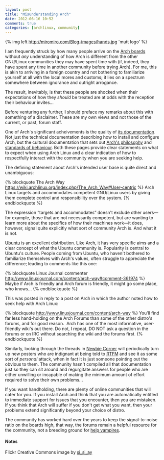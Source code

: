 ```yaml
---
layout: post
title: "Misunderstanding Arch"
date: 2012-06-16 10:52
comments: true
categories: [archlinux, community]
---
```


{% img left http://miromiro.com/Blog-images/hands.jpg 'mutt logo' %}

I am frequently struck by how many people arrive on the 
[Arch boards](https://bbs.archlinux.org/ 'Arch Linux Forums') without *any* 
understanding of how Arch is different from the other GNU/Linux communities 
they may have spent time with (if, indeed, they have spent any time in
another community before trying Arch). For me, this is akin to arriving in a 
foreign country and not bothering to familiarize yourself at all with the local
mores and customs; it lies on a spectrum somewhere between ignorance and
outright arrogance. 

The result, inevitably, is that these people are shocked
when their expectations of how they *should* be treated are at odds with the
reception their behaviour invites…

Before venturing any further, I should preface my remarks about this with
something of a disclaimer. These are my own views and not those of the current,
or past, forum staff.

One of Arch's significant acheivements is the quality of
[its documentation](https://wiki.archlinux.org 'THE best GNU/Linux Wiki').
Not just the technical documentation describing how to install and configure
Arch, but the cultural documentation that sets out
[Arch's philosophy](https://wiki.archlinux.org/index.php/The_Arch_Way 'The Arch Way')
and [standards of behaviour](https://wiki.archlinux.org/index.php/Forum_Etiquette
'Forum Etiquette'). Both these pages provide clear statements on what to expect when
using Arch Linux and a clear indication of how to respectfully interact with the
community when you are seeking help.

The defining statement about Arch's intended user base is quite direct and 
unambiguous:

{% blockquote The Arch Way https://wiki.archlinux.org/index.php/The_Arch_Way#User-centric %}
Arch Linux targets and accommodates competent GNU/Linux users 
by giving them complete control and responsibility over the system.
{% endblockquote %}

The expression “targets and accommodates” doesn't exclude other users—for
example, those that are not necessarily competent, but are wanting to learn
more about the specifics of how their machines work—it does, however, signal
quite explicitly what sort of community Arch is. And what it is not.

[Ubuntu](http://ubuntu.com 'Ubuntu Linux') is an excellent distribution. Like Arch,
it has very specific aims and a clear concept of what the Ubuntu community is.
Popularity is central to Ubuntu's culture. People coming from Ubuntu, who
haven't bothered to familiarize themselves with Arch's values, often struggle
to appreciate the difference; leading to comments like this one:

{% blockquote Linux Journal commenter http://www.linuxjournal.com/content/arch-way#comment-361974 %}
Maybe if Arch is friendly and Arch forum is friendly, it might go some
place, who knows…
{% endblockquote %}

This was posted in reply to a post on Arch in which the author noted how to 
seek help with Arch Linux:

{% blockquote http://www.linuxjournal.com/content/arch-way %}
You'll find far less hand-holding on the Arch Forums than some of the other
distro's forums, and for good reason.  Arch has one of the most informative,
user-friendly wiki's out there. Do not, I repeat, DO NOT ask a question in the
forums or on IRC without searching the wiki and the forums first.
{% endblockquote %}

Similarly, looking through the threads in 
[Newbie Corner](https://bbs.archlinux.org/viewforum.php?id=23 'Newbie board')
will periodically turn up new posters who are indignant at being told to
<acronym title="Read The Fscking Manual">RTFM</acronym> and see it as some
sort of *personal* attack, when in fact it is just someone pointing out the
obvious to them. The community hasn't compiled all that documentation just
so they can sit around and regurgitate answers for people who are either
unwilling or incapable of making the minimum amount of  effort required to 
solve their own problems…

If you want handholding, there are plenty of online communities that will
cater for you. If you install Arch and think that you are automatically entitled
to immediate support for issues that you encounter, then you are mistaken.
If you think that Arch will suffer if you don't get what you want, then
your problems extend significantly beyond your choice of distro.

The community has worked hard over the years to keep the signal-to-noise ratio
on the boards high, that way, the forums remain a helpful resource for the community,
not a breeding ground for
[help vampires](http://jasonwryan.com/blog/2012/03/17/vampires/ 'Post on parasites…').

#### Notes
Flickr Creative Commons image by
[si_si_ay](http://www.flickr.com/photos/angellic/47031159/)
